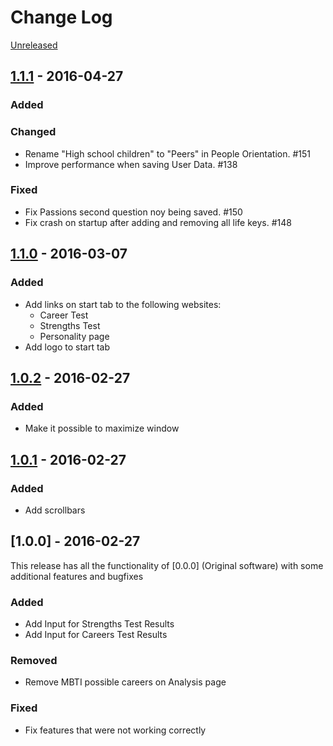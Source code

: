 # Change Log

[Unreleased]

## [1.1.1] - 2016-04-27
### Added

### Changed
- Rename "High school children" to "Peers" in People Orientation. #151
- Improve performance when saving User Data. #138

### Fixed
- Fix Passions second question noy being saved. #150
- Fix crash on startup after adding and removing all life keys. #148

## [1.1.0] - 2016-03-07
### Added
- Add links on start tab to the following websites:
	- Career Test
	- Strengths Test
	- Personality page
- Add logo to start tab

## [1.0.2] - 2016-02-27
### Added
- Make it possible to maximize window

## [1.0.1] - 2016-02-27
### Added
- Add scrollbars

## [1.0.0] - 2016-02-27
This release has all the functionality of [0.0.0] (Original software)
with some additional features and bugfixes

### Added
- Add Input for Strengths Test Results
- Add Input for Careers Test Results

### Removed
- Remove MBTI possible careers on Analysis page

### Fixed
- Fix features that were not working correctly

[Unreleased]: https://github.com/egeldenhuys/prothesis/compare/v1.1.1...HEAD
[1.1.1]: https://github.com/egeldenhuys/prothesis/compare/v1.1.0...v1.1.1
[1.1.0]: https://github.com/egeldenhuys/prothesis/compare/v1.0.2...v1.1.0
[1.0.2]: https://github.com/egeldenhuys/prothesis/compare/v1.0.1...v1.0.2
[1.0.1]: https://github.com/egeldenhuys/prothesis/compare/v1.0.0...v1.0.1